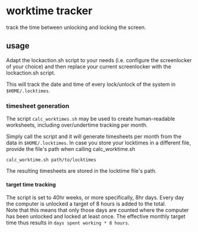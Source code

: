 # worktime tracker

track the time between unlocking and locking the screen.

## usage

Adapt the lockaction.sh script to your needs (i.e. configure the screenlocker of your choice) and then replace your current screenlocker with the lockaction.sh script.

This will track the date and time of every lock/unlock of the system in  `$HOME/.locktimes`.

### timesheet generation

The script `calc_worktimes.sh` may be used to create human-readable worksheets, including over/undertime tracking per month.

Simply call the script and it will generate timesheets per month from the data in `$HOME/.locktimes`. In case you store your locktimes in a different file, provide the file's path when calling calc_worktime.sh

```
calc_worktime.sh path/to/locktimes
```

The resulting timesheets are stored in the locktime file's path.

#### target time tracking

The script is set to 40hr weeks, or more specifically, 8hr days.
Every day the computer is unlocked a target of 8 hours is added to the total.  
Note that this means that only those days are counted where the computer has been unlocked and locked at least once.
The effective monthly target time thus results in `days spent working * 8 hours`.

